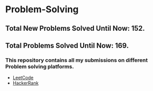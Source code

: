 # Problem-Solving
## Total New Problems Solved Until Now: 152.
## Total Problems Solved Until Now: 169.
### This repository contains all my submissions on different Problem solving platforms.
  * [LeetCode](https://leetcode.com/HMarsafy/)
  * [HackerRank](https://www.hackerrank.com/hassan_marsafy)
  
